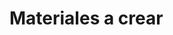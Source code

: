 # Materiales a crear

<a href="https://encrypted-tbn0.gstatic.com/images?q=tbn:ANd9GcQ9eSjHKXyuJHbbTyu-annfWbvk4VAdJFMaKrMR5ZmhWQ0Xt0H7gwqBkNnhCD6M0JrlTYU&usqp=CAU"> </a>

